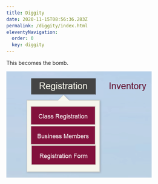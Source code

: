 ```yaml
---
title: Diggity
date: 2020-11-15T08:56:36.283Z
permalink: /diggity/index.html
eleventyNavigation:
  order: 0
  key: diggity
---
```

This becomes the bomb.

![](/static/img/regform.png)